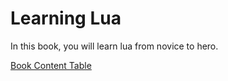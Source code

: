 <link rel="stylesheet" href="./book/static/style.css">

# Learning Lua
In this book, you will learn lua from novice to hero.

[Book Content Table](./book/content.md)